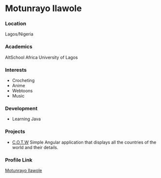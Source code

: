 # Motunrayo Ilawole

### Location

Lagos/Nigeria

### Academics

AltSchool Africa
University of Lagos

### Interests

- Crocheting
- Anime
- Webtoons
- Music

### Development

- Learning Java

### Projects

- [C.O.T.W](https://github.com/TunrayoIlawole/C.O.T.W) Simple Angular application that displays all the countries of the world and their details.

### Profile Link

[Motunrayo Ilawole](https://github.com/TunrayoIlawole)
